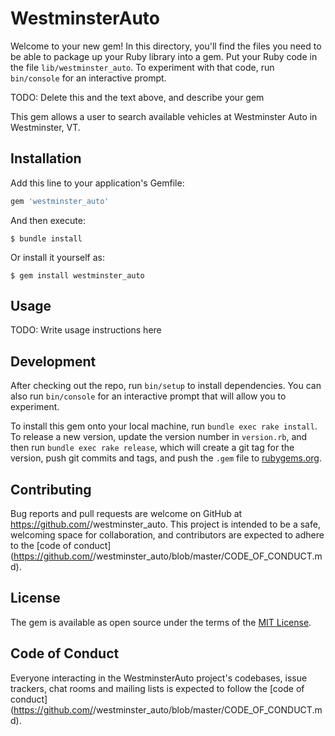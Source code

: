 # WestminsterAuto

Welcome to your new gem! In this directory, you'll find the files you need to be able to package up your Ruby library into a gem. Put your Ruby code in the file `lib/westminster_auto`. To experiment with that code, run `bin/console` for an interactive prompt.

TODO: Delete this and the text above, and describe your gem

This gem allows a user to search available vehicles at Westminster Auto in Westminster, VT.

## Installation

Add this line to your application's Gemfile:

```ruby
gem 'westminster_auto'
```

And then execute:

    $ bundle install

Or install it yourself as:

    $ gem install westminster_auto

## Usage

TODO: Write usage instructions here

## Development

After checking out the repo, run `bin/setup` to install dependencies. You can also run `bin/console` for an interactive prompt that will allow you to experiment.

To install this gem onto your local machine, run `bundle exec rake install`. To release a new version, update the version number in `version.rb`, and then run `bundle exec rake release`, which will create a git tag for the version, push git commits and tags, and push the `.gem` file to [rubygems.org](https://rubygems.org).

## Contributing

Bug reports and pull requests are welcome on GitHub at https://github.com/<github username>/westminster_auto. This project is intended to be a safe, welcoming space for collaboration, and contributors are expected to adhere to the [code of conduct](https://github.com/<github username>/westminster_auto/blob/master/CODE_OF_CONDUCT.md).


## License

The gem is available as open source under the terms of the [MIT License](https://opensource.org/licenses/MIT).

## Code of Conduct

Everyone interacting in the WestminsterAuto project's codebases, issue trackers, chat rooms and mailing lists is expected to follow the [code of conduct](https://github.com/<github username>/westminster_auto/blob/master/CODE_OF_CONDUCT.md).
